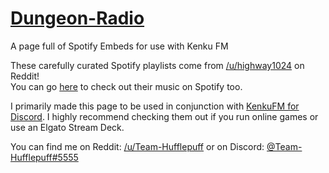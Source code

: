 # [Dungeon-Radio](https://team-hufflepuff.github.io/Dungeon-Radio/)
A page full of Spotify Embeds for use with Kenku FM

These carefully curated Spotify playlists come from [/u/highway1024](https://www.reddit.com/r/DnD/comments/qzy7tk/50_carefully_curated_spotify_playlists_for_rpg/) on Reddit!  
You can go [here](https://open.spotify.com/artist/4NLZReAYD7sht8YtA2Sg8K?si=UNIMqDSUSAeroi5JMshgYA) to check out their music on Spotify too.

I primarily made this page to be used in conjunction with [KenkuFM for Discord](https://www.kenku.fm). I highly recommend checking them out if you run online games or use an Elgato Stream Deck.

You can find me on Reddit: [/u/Team-Hufflepuff](https://www.reddit.com/user/Team-Hufflepuff/) or on Discord: [@Team-Hufflepuff#5555](https://discord.com/users/340285845632319499)
